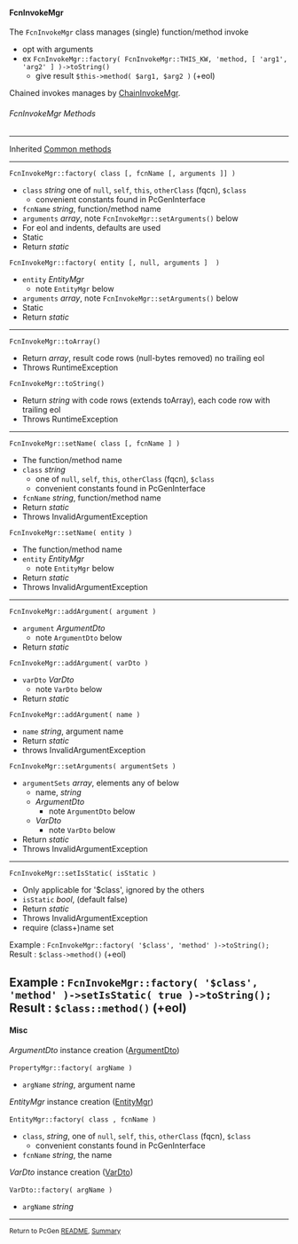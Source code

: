 [comment]: # (This file is part of PcGen, PHP Code Generation support package. Copyright 2020 Kjell-Inge Gustafsson, kigkonsult, All rights reserved, licence GPL 3.0)

#### FcnInvokeMgr

The ```FcnInvokeMgr``` class manages (single) function/method invoke
* opt with arguments
* ex ```FcnInvokeMgr::factory( FcnInvokeMgr::THIS_KW, 'method, [ 'arg1', 'arg2' ] )->toString()``` 
  * give result ```$this->method( $arg1, $arg2 )``` (+eol)
  
Chained invokes manages by [ChainInvokeMgr].

###### FcnInvokeMgr Methods

---
Inherited [Common methods]

---

```FcnInvokeMgr::factory( class [, fcnName [, arguments ]] )```
* ```class``` _string_ one of ```null```, ```self```, ```this```, ```otherClass``` (fqcn), ```$class```
  * convenient constants found in PcGenInterface
* ```fcnName```   _string_, function/method name
* ```arguments``` _array_, note ```FcnInvokeMgr::setArguments()``` below
* For eol and indents, defaults are used
* Static
* Return _static_

```FcnInvokeMgr::factory( entity [, null, arguments ]  )```
* ```entity``` _EntityMgr_
  * note ```EntityMgr``` below
* ```arguments``` _array_, note ```FcnInvokeMgr::setArguments()``` below
* Static
* Return _static_
---

```FcnInvokeMgr::toArray()```
* Return _array_, result code rows (null-bytes removed) no trailing eol
* Throws RuntimeException

```FcnInvokeMgr::toString()```
* Return _string_ with code rows (extends toArray), each code row with trailing eol
* Throws RuntimeException
---

```FcnInvokeMgr::setName( class [, fcnName ] )```
* The function/method name
* ```class``` _string_
  * one of ```null```, ```self```, ```this```, ```otherClass``` (fqcn), ```$class```
  * convenient constants found in PcGenInterface
* ```fcnName```  _string_, function/method name
* Return _static_
* Throws InvalidArgumentException

```FcnInvokeMgr::setName( entity )```
* The function/method name
* ```entity``` _EntityMgr_
  *  note ```EntityMgr``` below
* Return _static_
* Throws InvalidArgumentException
---

```FcnInvokeMgr::addArgument( argument )```
* ```argument``` _ArgumentDto_
  * note ```ArgumentDto``` below
* Return _static_

```FcnInvokeMgr::addArgument( varDto )```
* ```varDto``` _VarDto_
  * note ```VarDto``` below
* Return _static_

```FcnInvokeMgr::addArgument( name )```
* ```name``` _string_, argument name
* Return _static_
* throws InvalidArgumentException

```FcnInvokeMgr::setArguments( argumentSets )```
* ```argumentSets``` _array_, elements any of below 
  * name, _string_
  * _ArgumentDto_
    * note ```ArgumentDto``` below
  * _VarDto_
    * note ```VarDto``` below
* Return _static_
* Throws InvalidArgumentException
---

```FcnInvokeMgr::setIsStatic( isStatic )```
* Only applicable for '$class', ignored by the others
* ```isStatic``` _bool_, (default false)
* Return _static_
* Throws InvalidArgumentException
* require (class+)name set

Example : ```FcnInvokeMgr::factory( '$class', 'method' )->toString(); ```<br>
Result : ``` $class->method() ``` (+eol)

Example : ```FcnInvokeMgr::factory( '$class', 'method' )->setIsStatic( true )->toString(); ```<br>
Result : ``` $class::method() ``` (+eol)
---


#### Misc

_ArgumentDto_ instance creation ([ArgumentDto])<br><br>
```PropertyMgr::factory( argName )```
* ```argName``` _string_, argument name

_EntityMgr_ instance creation ([EntityMgr])<br><br>
```EntityMgr::factory( class , fcnName )```
* ```class```, _string_, one of ```null```, ```self```, ```this```, ```otherClass``` (fqcn), ```$class```
  * convenient constants found in PcGenInterface
* ```fcnName``` _string_, the name

_VarDto_ instance creation ([VarDto])<br><br>
```VarDto::factory( argName )```
* ```argName``` _string_
---

<small>Return to PcGen [README], [Summary]</small> 

[ArgumentDto]:ArgumentDto.md
[ChainInvokeMgr]:ChainInvokeMgr.md
[Common methods]:CommonMethods.md
[EntityMgr]:EntityMgr.md
[README]:../README.md
[Summary]:Summary.md
[VarDto]:VarDto.md
